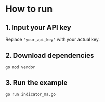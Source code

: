 # How to run

## 1. Input your API key
Replace `'your_api_key'` with your actual key.

## 2. Download dependencies
```bash
go mod vendor
```

## 3. Run the example
```bash
go run indicator_ma.go
```

